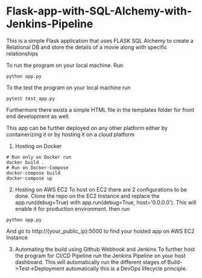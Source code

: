 # Flask-app-with-SQL-Alchemy-with-Jenkins-Pipeline

This is a simple Flask application that uses FLASK SQL Alchemy to create a Relational DB and store the details of a movie along with specific relationships 

To run the program on your local machine. Run 

```
python app.py
```

To the test the program on your local machine run 
```
pytest test_app.py
```

Furthermore there exists a simple HTML file in the templates folder for front end development as well. 

This app can be further deployed on any other platform either by containerizing it or by hosting it on a cloud platform 

1. Hosting on Docker
```
# Run only on Docker run
docker build .
# Run on Docker-Compose
docker-compose build
docker-compose up
```
2. Hosting on AWS EC2 
To host on EC2 there are 2 configurations to be done. Clone the repo on the EC2 Instance and replace the app.run(debug=True) with app.run(debug=True, host='0.0.0.0'). This will enable it for production environment. then run 
```
python app.py
```
And go to http://{your_public_ip}:5000 to find your hosted app on AWS EC2 Instance

3. Automating the build using Github Webhook and Jenkins
To further host the program for CI/CD Pipeline run the Jenkins Pipeline on your host dashboard. This will automatically run the different stages of Build->Test->Deployment automatically this is a DevOps lifecycle principle. 


